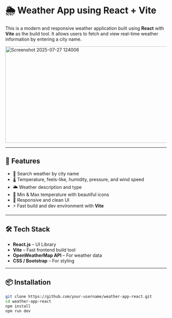 # 🌦️ Weather App using React + Vite

This is a modern and responsive weather application built using **React** with **Vite** as the build tool. It allows users to fetch and view real-time weather information by entering a city name.

<img width="720" height="300" alt="Screenshot 2025-07-27 124006" src="https://github.com/user-attachments/assets/3bbc234c-8dc4-4302-920c-ea64bb855e32" />

---

## 🚀 Features

- 🔎 Search weather by city name
- 🌡️ Temperature, feels-like, humidity, pressure, and wind speed
- 🌥️ Weather description and type
- 🧭 Min & Max temperature with beautiful icons
- 📱 Responsive and clean UI
- ⚡ Fast build and dev environment with **Vite**

---

## 🛠️ Tech Stack

- **React.js** – UI Library
- **Vite** – Fast frontend build tool
- **OpenWeatherMap API** – For weather data
- **CSS / Bootstrap** – For styling

---

## 📦 Installation

```bash
git clone https://github.com/your-username/weather-app-react.git
cd weather-app-react
npm install
npm run dev
